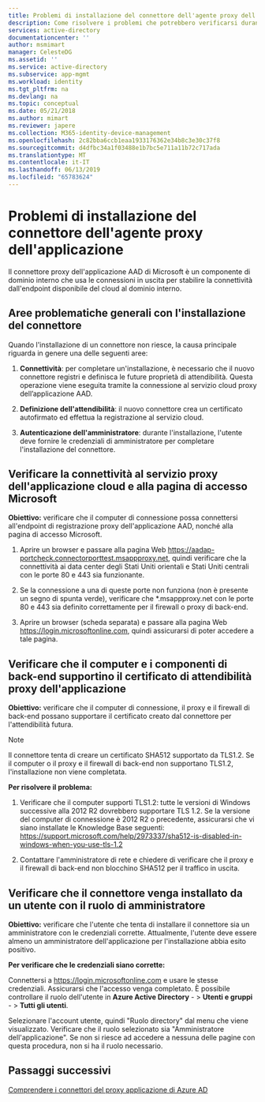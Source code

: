 ```yaml
---
title: Problemi di installazione del connettore dell'agente proxy dell'applicazione | Microsoft Docs
description: Come risolvere i problemi che potrebbero verificarsi durante l'installazione del connettore dell'agente proxy dell'applicazione
services: active-directory
documentationcenter: ''
author: msmimart
manager: CelesteDG
ms.assetid: ''
ms.service: active-directory
ms.subservice: app-mgmt
ms.workload: identity
ms.tgt_pltfrm: na
ms.devlang: na
ms.topic: conceptual
ms.date: 05/21/2018
ms.author: mimart
ms.reviewer: japere
ms.collection: M365-identity-device-management
ms.openlocfilehash: 2c82bba6ccb1eaa1933176362e34b8c3e30c37f8
ms.sourcegitcommit: d4dfbc34a1f03488e1b7bc5e711a11b72c717ada
ms.translationtype: MT
ms.contentlocale: it-IT
ms.lasthandoff: 06/13/2019
ms.locfileid: "65783624"
---
```

# <a name="problem-installing-the-application-proxy-agent-connector"></a>Problemi di installazione del connettore dell'agente proxy dell'applicazione

Il connettore proxy dell'applicazione AAD di Microsoft è un componente di dominio interno che usa le connessioni in uscita per stabilire la connettività dall'endpoint disponibile del cloud al dominio interno.

## <a name="general-problem-areas-with-connector-installation"></a>Aree problematiche generali con l'installazione del connettore

Quando l'installazione di un connettore non riesce, la causa principale riguarda in genere una delle seguenti aree:

1.  **Connettività**: per completare un'installazione, è necessario che il nuovo connettore registri e definisca le future proprietà di attendibilità. Questa operazione viene eseguita tramite la connessione al servizio cloud proxy dell’applicazione AAD.

2.  **Definizione dell'attendibilità**: il nuovo connettore crea un certificato autofirmato ed effettua la registrazione al servizio cloud.

3.  **Autenticazione dell'amministratore**: durante l'installazione, l'utente deve fornire le credenziali di amministratore per completare l'installazione del connettore.

## <a name="verify-connectivity-to-the-cloud-application-proxy-service-and-microsoft-login-page"></a>Verificare la connettività al servizio proxy dell'applicazione cloud e alla pagina di accesso Microsoft

**Obiettivo:** verificare che il computer di connessione possa connettersi all'endpoint di registrazione proxy dell'applicazione AAD, nonché alla pagina di accesso Microsoft.

1.  Aprire un browser e passare alla pagina Web <https://aadap-portcheck.connectorporttest.msappproxy.net>, quindi verificare che la connettività ai data center degli Stati Uniti orientali e Stati Uniti centrali con le porte 80 e 443 sia funzionante.

2.  Se la connessione a una di queste porte non funziona (non è presente un segno di spunta verde), verificare che \*.msappproxy.net con le porte 80 e 443 sia definito correttamente per il firewall o proxy di back-end.

3.  Aprire un browser (scheda separata) e passare alla pagina Web <https://login.microsoftonline.com>, quindi assicurarsi di poter accedere a tale pagina.

## <a name="verify-machine-and-backend-components-support-for-application-proxy-trust-cert"></a>Verificare che il computer e i componenti di back-end supportino il certificato di attendibilità proxy dell'applicazione

**Obiettivo:** verificare che il computer di connessione, il proxy e il firewall di back-end possano supportare il certificato creato dal connettore per l'attendibilità futura.

>[!NOTE]
>Il connettore tenta di creare un certificato SHA512 supportato da TLS1.2. Se il computer o il proxy e il firewall di back-end non supportano TLS1.2, l'installazione non viene completata.
>
>

**Per risolvere il problema:**

1.  Verificare che il computer supporti TLS1.2: tutte le versioni di Windows successive alla 2012 R2 dovrebbero supportare TLS 1.2. Se la versione del computer di connessione è 2012 R2 o precedente, assicurarsi che vi siano installate le Knowledge Base seguenti: <https://support.microsoft.com/help/2973337/sha512-is-disabled-in-windows-when-you-use-tls-1.2>

2.  Contattare l'amministratore di rete e chiedere di verificare che il proxy e il firewall di back-end non blocchino SHA512 per il traffico in uscita.

## <a name="verify-admin-is-used-to-install-the-connector"></a>Verificare che il connettore venga installato da un utente con il ruolo di amministratore

**Obiettivo:** verificare che l'utente che tenta di installare il connettore sia un amministratore con le credenziali corrette. Attualmente, l'utente deve essere almeno un amministratore dell'applicazione per l'installazione abbia esito positivo.

**Per verificare che le credenziali siano corrette:**

Connettersi a <https://login.microsoftonline.com> e usare le stesse credenziali. Assicurarsi che l'accesso venga completato. È possibile controllare il ruolo dell'utente in **Azure Active Directory**  - &gt; **Utenti e gruppi**  - &gt; **Tutti gli utenti**. 

Selezionare l'account utente, quindi "Ruolo directory" dal menu che viene visualizzato. Verificare che il ruolo selezionato sia "Amministratore dell'applicazione". Se non si riesce ad accedere a nessuna delle pagine con questa procedura, non si ha il ruolo necessario.

## <a name="next-steps"></a>Passaggi successivi
[Comprendere i connettori del proxy applicazione di Azure AD](application-proxy-connectors.md)
